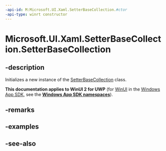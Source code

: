 ```yaml
---
-api-id: M:Microsoft.UI.Xaml.SetterBaseCollection.#ctor
-api-type: winrt constructor
---
```


<!-- Method syntax
public SetterBaseCollection()
-->

# Microsoft.UI.Xaml.SetterBaseCollection.SetterBaseCollection

## -description
Initializes a new instance of the [SetterBaseCollection](setterbasecollection.md) class.

**This documentation applies to WinUI 2 for UWP** (for [WinUI](/windows/apps/winui/winui3/) in the [Windows App SDK](/windows/apps/windows-app-sdk/), see the **[Windows App SDK namespaces](/windows/windows-app-sdk/api/winrt/)**).

## -remarks

## -examples

## -see-also
